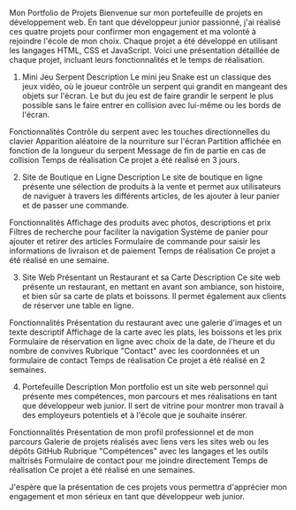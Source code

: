 Mon Portfolio de Projets
Bienvenue sur mon portefeuille de projets en développement web. En tant que développeur junior passionné, j'ai réalisé ces quatre projets pour confirmer mon engagement et ma volonté à rejoindre l'école de mon choix. Chaque projet a été développé en utilisant les langages HTML, CSS et JavaScript. Voici une présentation détaillée de chaque projet, incluant leurs fonctionnalités et le temps de réalisation.

1. Mini Jeu Serpent
Description
Le mini jeu Snake est un classique des jeux vidéo, où le joueur contrôle un serpent qui grandit en mangeant des objets sur l'écran. Le but du jeu est de faire grandir le serpent le plus possible sans le faire entrer en collision avec lui-même ou les bords de l'écran.

Fonctionnalités
Contrôle du serpent avec les touches directionnelles du clavier
Apparition aléatoire de la nourriture sur l'écran
Partition affichée en fonction de la longueur du serpent
Message de fin de partie en cas de collision
Temps de réalisation
Ce projet a été réalisé en 3 jours.

2. Site de Boutique en Ligne
Description
Le site de boutique en ligne présente une sélection de produits à la vente et permet aux 
utilisateurs de naviguer à travers les différents articles, de les ajouter à leur panier et de passer une commande.

Fonctionnalités
Affichage des produits avec photos, descriptions et prix
Filtres de recherche pour faciliter la navigation
Système de panier pour ajouter et retirer des articles
Formulaire de commande pour saisir les informations de livraison et de paiement
Temps de réalisation
Ce projet a été réalisé en une semaine.

3. Site Web Présentant un Restaurant et sa Carte
Description
Ce site web présente un restaurant, en mettant en avant son ambiance, son histoire, et bien sûr sa carte de plats et boissons. Il permet également aux clients de réserver une table en ligne.

Fonctionnalités
Présentation du restaurant avec une galerie d'images et un texte descriptif
Affichage de la carte avec les plats, les boissons et les prix
Formulaire de réservation en ligne avec choix de la date, de l'heure et du nombre de convives
Rubrique "Contact" avec les coordonnées et un formulaire de contact
Temps de réalisation
Ce projet a été réalisé en 2 semaines.

4. Portefeuille
Description
Mon portfolio est un site web personnel qui présente mes compétences, mon parcours et mes réalisations en tant que développeur web junior. Il sert de vitrine pour montrer mon travail à des employeurs potentiels et à l'école que je souhaite insérer.

Fonctionnalités
Présentation de mon profil professionnel et de mon parcours
Galerie de projets réalisés avec liens vers les sites web ou les dépôts GitHub
Rubrique "Compétences" avec les langages et les outils maîtrisés
Formulaire de contact pour me joindre directement
Temps de réalisation
Ce projet a été réalisé en une semaines.

J'espère que la présentation de ces projets vous permettra d'apprécier mon engagement et mon sérieux en tant que développeur web junior.
